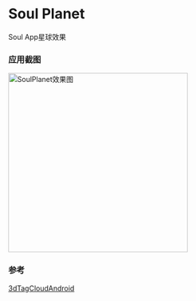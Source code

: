 # Soul Planet

Soul App星球效果

### 应用截图

<img src="https://github.com/HaowenLee/SoulPlanet/blob/master/arts/soul_planet.gif" width="360" alt="SoulPlanet效果图"/>

### 参考

[3dTagCloudAndroid](https://github.com/misakuo/3dTagCloudAndroid)
